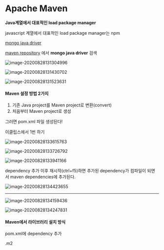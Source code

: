 # Apache Maven

**Java계열에서 대표적인 load package manager**

javascript 계열에서 대표적인 load package manager는 npm

[mongo java driver](https://mongodb.github.io/mongo-java-driver/)

[maven repository](https://mvnrepository.com/) 에서 **mongo java driver** 검색

![image-20200828131304996](C:\Users\IMPlay\Desktop\TIL\images\mvnrepo1.png)

![image-20200828131430702](C:\Users\IMPlay\Desktop\TIL\images\mvnrepo2.png)

![image-20200828131523631](C:\Users\IMPlay\Desktop\TIL\images\mvnrepo3.png)



#### Maven 설정 방법 2가지

1. 기존 Java project를 Maven project로 변환(convert)
2. 처음부터 Maven project로 생성

그러면 pom.xml 파일 생성된다!



이클립스에서 1번 하기

![image-20200828133615763](C:\Users\IMPlay\Desktop\TIL\images\mavenConvert1.png)

![image-20200828133726792](C:\Users\IMPlay\Desktop\TIL\images\mavenConvert2.png)

![image-20200828133941166](C:\Users\IMPlay\Desktop\TIL\images\mavenConvert3.png)

dependency 추가 이후 재시작(ctrl+f5)하면 추가된 dependency가 컴파일이 되면서 maven dependencies에 추가된다.

![image-20200828134423655](C:\Users\IMPlay\Desktop\TIL\images\mvnrepo4.png)



------



![image-20200828134159436](C:\Users\IMPlay\Desktop\TIL\images\newMaven1.png)



![image-20200828134247831](C:\Users\IMPlay\Desktop\TIL\images\newMaven2.png)



#### Maven에서 라이브러리 설치 방식

pom.xml에 dependency 추가

.m2